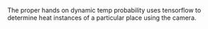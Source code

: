 The proper hands on dynamic temp probability uses tensorflow to determine heat instances of a particular place using the camera.
